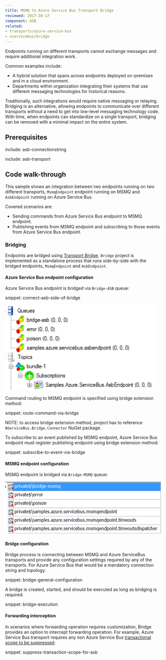 ```yaml
---
title: MSMQ to Azure Service Bus Transport Bridge
reviewed: 2017-10-17
component: ASB
related:
- transports/azure-service-bus
- nservicebus/bridge
---
```



Endpoints running on different transports cannot exchange messages and require additional integration work.

Common examples include:

 * A hybrid solution that spans across endpoints deployed on-premises and in a cloud environment.
 * Departments within organization integrating their systems that use different messaging technologies for historical reasons.

Traditionally, such integrations would require native messaging or relaying. Bridging is an alternative, allowing endpoints to communicate over different transports without a need to get into low-level messaging technology code. With time, when endpoints can standardize on a single transport, bridging can be removed with a minimal impact on the entire system.


## Prerequisites

include: asb-connectionstring

include: asb-transport


## Code walk-through

This sample shows an integration between two endpoints running on two different transports, `MsmqEndpoint` endpoint running on MSMQ and `AsbEndpoint` running on Azure Service Bus.

Covered scenarios are:

 * Sending commands from Azure Service Bus endpoint to MSMQ endpoint.
 * Publishing events from MSMQ endpoint and subscribing to those events from Azure Service Bus endpoint.


### Bridging

Endpoints are bridged using [Transport Bridge](/nservicebus/bridge/). `Bridge` project is implemented as a standalone process that runs side-by-side with the bridged endpoints, `MsmqEndpoint` and `AsbEndpoint`.


#### Azure Service Bus endpoint configuration

Azure Service Bus endpoint is bridged via `Bridge-ASB` queue:

snippet: connect-asb-side-of-bridge

![Azure Service Bus topology][asb-topology]

Command routing to MSMQ endpoint is specified using bridge extension method:

snippet: route-command-via-bridge

NOTE: to access bridge extension method, project has to reference `NServiceBus.Bridge.Connector` NuGet package.

To subscribe to an event published by MSMQ endpoint, Azure Service Bus endpoint must register publishing endpoint using bridge extension method: 

snippet: subscribe-to-event-via-bridge


#### MSMQ endpoint configuration

MSMQ endpoint is bridged via `Bridge-MSMQ` queue:

![MSMQ topology][msmq-topology]


#### Bridge configuration

Bridge process is connecting between MSMQ and Azure ServiceBus transports and provide any configuration settings required by any of the transports. For Azure Service Bus that would be a mandatory connection string and topology.

snippet: bridge-general-configuration

A bridge is created, started, and should be executed as long as bridging is required. 

snippet: bridge-execution

#### Forwarding interception

In scenarios where forwarding operation requires customization, Bridge provides an option to intercept forwarding operation. For example, Azure Service Bus transport requires any non Azure Service Bus [transactional scope to be suppressed](/transports/azure-service-bus/understanding-transactions-and-delivery-guarantees.md). 

snippet: suppress-transaction-scope-for-asb

[asb-topology]: asb-topology.png "Azure Service Bus topology"
[msmq-topology]: msmq-topology.png "MSMQ topology"
